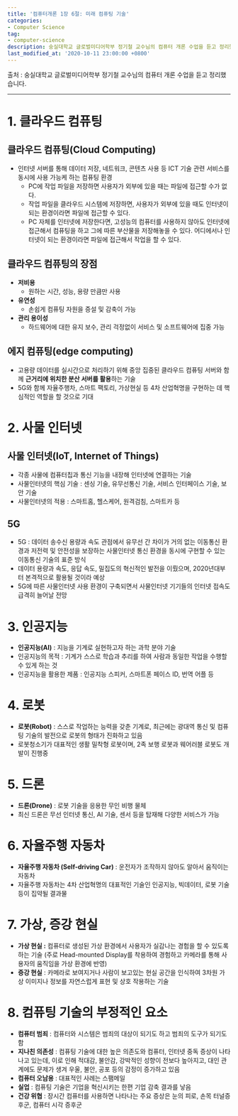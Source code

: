 ```yaml
---
title: '컴퓨터개론 1장 6절: 미래 컴퓨팅 기술'
categories:
- Computer Science
tag:
- computer-science
description: 숭실대학교 글로벌미디어학부 정기철 교수님의 컴퓨터 개론 수업을 듣고 정리했습니다.
last_modified_at: '2020-10-11 23:00:00 +0800'
---
```


출처 : 숭실대학교 글로벌미디어학부 정기철 교수님의 컴퓨터 개론 수업을 듣고 정리했습니다.

---
# 1. 클라우드 컴퓨팅

## 클라우드 컴퓨팅(Cloud Computing)
- 인터넷 서버를 통해 데이터 저장, 네트워크, 콘텐츠 사용 등 ICT 기술 관련 서비스를 동시에 사용 가능케 하는 컴퓨팅 환경
  - PC에 작업 파일을 저장하면 사용자가 외부에 있을 때는 파일에 접근할 수가 없다.
  - 작업 파일을 클라우드 시스템에 저장하면, 사용자가 외부에 있을 때도 인터넷이 되는 환경이라면 파일에 접근할 수 있다.
  - PC 자체를 인터넷에 저장한다면, 고성능의 컴퓨터를 사용하지 않아도 인터넷에 접근해서 컴퓨팅을 하고 그에 따른 부산물을 저장해놓을 수 있다. 어디에서나 인터넷이 되는 환경이라면 파일에 접근해서 작업을 할 수 있다.

## 클라우드 컴퓨팅의 장점
- **저비용**
  - 원하는 시간, 성능, 용량 만큼만 사용
- **유연성**
  - 손쉽게 컴퓨팅 자원을 증설 및 감축이 가능
- **관리 용이성**
  - 하드웨어에 대한 유지 보수, 관리 걱정없이 서비스 및 소프트웨어에 집중 가능

## 에지 컴퓨팅(edge computing)
  - 고용량 데이터를 실시간으로 처리하기 위해 중앙 집중된 클라우드 컴퓨팅 서버와 함께 **근거리에 위치한 분산 서버를 활용**하는 기술
  - 5G와 함께 자율주행차, 스마트 팩토리, 가상현실 등 4차 산업혁명을 구현하는 데 핵심적인 역할을 할 것으로 기대

# 2. 사물 인터넷
## **사물 인터넷(IoT, Internet of Things)** 
- 각종 사물에 컴퓨터칩과 통신 기능을 내장해 인터넷에 연결하는 기술
- 사물인터넷의 핵심 기술 : 센싱 기술, 유무선통신 기술, 서비스 인터페이스 기술, 보안 기술
- 사물인터넷의 적용 : 스마트홈, 헬스케어, 원격검침, 스마트카 등

## 5G
- 5G : 데이터 송수신 용량과 속도 관점에서 유무선 간 차이가 거의 없는 이동통신 환경과 저전력 및 안전성을 보장하는 사물인터넷 통신 환경을 동시에 구현할 수 있는 이동통신 기술의 표준 방식
- 데이터 용량과 속도, 응답 속도, 밀집도의 혁신적인 발전을 이뤘으며, 2020년대부터 본격적으로 활용될 것이라 예상
- 5G에 따른 사물인터넷 사용 환경이 구축되면서 사물인터넷 기기들의 인터넷 접속도 급격히 늘어날 전망

# 3. 인공지능
- **인공지능(AI)** : 지능을 기계로 실현하고자 하는 과학 분야 기술
- 인공지능의 목적 : 기계가 스스로 학습과 추리를 하여 사람과 동일한 작업을 수행할 수 있게 하는 것
- 인공지능을 활용한 제품 : 인공지능 스피커, 스마트폰 페이스 ID, 번역 어플 등

# 4. 로봇
- **로봇(Robot)** : 스스로 작업하는 능력을 갖춘 기계로, 최근에는 광대역 통신 및 컴퓨팅 기술의 발전으로 로봇의 형태가 진화하고 있음
- 로봇청소기가 대표적인 생활 밀착형 로봇이며, 2족 보행 로봇과 웨어러블 로봇도 개발이 진행중

# 5. 드론
- **드론(Drone)** : 로봇 기술을 응용한 무인 비행 물체
- 최신 드론은 무선 인터넷 통신, AI 기술, 센서 등을 탑재해 다양한 서비스가 가능

# 6. 자율주행 자동차
- **자율주행 자동차 (Self-driving Car)** : 운전자가 조작하지 않아도 알아서 움직이는 자동차
- 자율주행 자동차는 4차 산업혁명의 대표적인 기술인 인공지능, 빅데이터, 로봇 기술 등이 집약될 결과물

# 7.  가상, 증강 현실
- **가상 현실 :** 컴퓨터로 생성된 가상 환경에서 사용자가 실감나는 경험을 할 수 있도록 하는 기술 (주로 Head-mounted Display를 착용하여 경험하고 카메라를 통해 사용자의 움직임을 가상 환경에 반영)
- **증강 현실** : 카메라로 보여지거나 사람이 보고있는 현실 공간을 인식하여 3차원 가상 이미지나 정보를 자연스럽게 표현 및 상호 작용하는 기술

# 8. 컴퓨팅 기술의 부정적인 요소
- **컴퓨터 범죄** : 컴퓨터와 시스템은 범죄의 대상이 되기도 하고 범죄의 도구가 되기도 함
- **지나친 의존성** : 컴퓨팅 기술에 대한 높은 의존도와 컴퓨터, 인터넷 중독 증상이 나타나고 있는데, 이로 인해 적대감, 불안감, 강박적인 성향이 전보다 높아지고, 대인 관계에도 문제가 생겨 우울, 불안, 공포 등의 감정이 증가하고 있음
- **컴퓨터 오남용** : 대표적인 사례는 스팸메일
- **실업** : 컴퓨팅 기술은 기업을 혁신시키는 한편 기업 감축 결과를 낳음
- **건강 위협** : 장시간 컴퓨터를 사용하면 나타나는 주요 증상은 눈의 피로, 손목 터널증후군, 컴퓨터 시각 증후군
